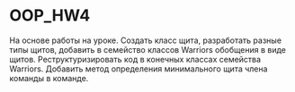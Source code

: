 # OOP_HW4

На основе работы на уроке.
Создать класс щита, разработать разные типы щитов, добавить в семейство классов Warriors обобщения в виде щитов. 
Реструктуризировать код в конечных классах семейства Warriors.
Добавить метод определения минимального щита члена команды в команде.
